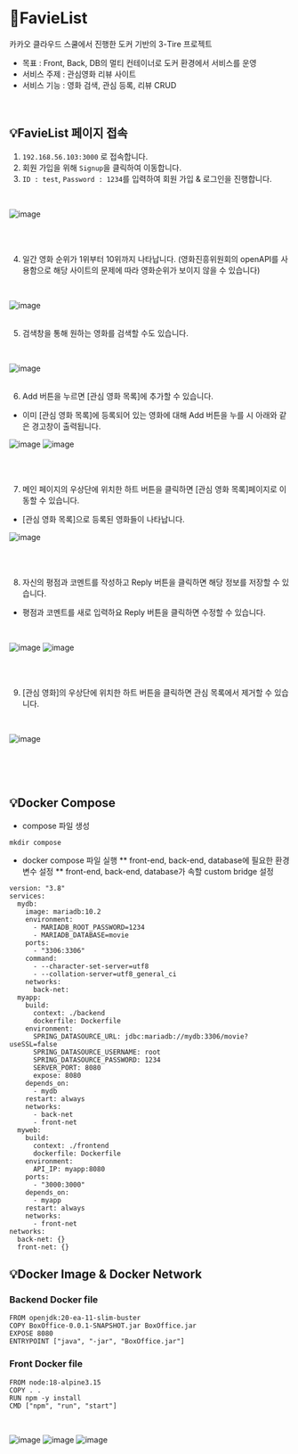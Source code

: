 
# 🍿FavieList
카카오 클라우드 스쿨에서 진행한 도커 기반의 3-Tire 프로젝트
* 목표 : Front, Back, DB의 멀티 컨테이너로 도커 환경에서 서비스를 운영
* 서비스 주제 : 관심영화 리뷰 사이트
* 서비스 기능 : 영화 검색, 관심 등록, 리뷰 CRUD

<br>

## 💡FavieList 페이지 접속
1. `192.168.56.103:3000` 로 접속합니다.
2. 회원 가입을 위해 `Signup`을 클릭하여 이동합니다.
3. `ID : test`, `Password : 1234`를 입력하여 회원 가입 & 로그인을 진행합니다.
<br>

![image](https://user-images.githubusercontent.com/73453283/204574236-36dff68b-06ee-4b26-a374-3d2a912e7791.png)

<br>
<br>

4. 일간 영화 순위가 1위부터 10위까지 나타납니다.
(영화진흥위원회의 openAPI를 사용함으로 해당 사이트의 문제에 따라 영화순위가 보이지 않을 수 있습니다)
<br>

![image](https://user-images.githubusercontent.com/73453283/204575486-6ee082d7-7c35-4971-9f79-f14aeab758c8.png)
<br>
<br>

5. 검색창을 통해 원하는 영화를 검색할 수도 있습니다.
<br>

![image](https://user-images.githubusercontent.com/73453283/204574357-570ccfcb-195f-48d8-8223-982a51178a13.png)
<br>
<br>

6. Add 버튼을 누르면 [관심 영화 목록]에 추가할 수 있습니다.
* 이미 [관심 영화 목록]에 등록되어 있는 영화에 대해 Add 버튼을 누를 시 아래와 같은 경고창이 출력됩니다.<br>

![image](https://user-images.githubusercontent.com/73453283/204576365-08d5d462-c485-45c5-a370-336fe02c9841.png)
![image](https://user-images.githubusercontent.com/73453283/204576395-e21c094f-9dd4-4e09-8c76-92124e9c19c4.png)

<br>
<br>

7. 메인 페이지의 우상단에 위치한 하트 버튼을 클릭하면 [관심 영화 목록]페이지로 이동할 수 있습니다.
* [관심 영화 목록]으로 등록된 영화들이 나타납니다.

![image](https://user-images.githubusercontent.com/73453283/204574465-41267044-eaf7-407f-a7bc-3d7326f030ca.png)

<br>
<br>

8. 자신의 평점과 코멘트를 작성하고 Reply 버튼을 클릭하면 해당 정보를 저장할 수 있습니다.
* 평점과 코멘트를 새로 입력하요 Reply 버튼을 클릭하면 수정할 수 있습니다.
<br>

![image](https://user-images.githubusercontent.com/73453283/204574553-23de887c-4a86-45bc-9d90-7b245d279ccd.png)
![image](https://user-images.githubusercontent.com/73453283/204577963-9f94258e-b084-4d1d-a43c-633ee44d4f08.png)

<br>
<br>

9. [관심 영화]의 우상단에 위치한 하트 버튼을 클릭하면 관심 목록에서 제거할 수 있습니다.
<br>

![image](https://user-images.githubusercontent.com/73453283/204578117-b57020dc-1678-41ab-901d-19ddb710b80f.png)

<br>
<br>
<br>

## 💡Docker Compose
* compose 파일 생성
```
mkdir compose
```
* docker compose 파일 실행 
** front-end, back-end, database에 필요한 환경변수 설정
** front-end, back-end, database가 속할 custom bridge 설정
```
version: "3.8"
services:
  mydb:
    image: mariadb:10.2
    environment:
      - MARIADB_ROOT_PASSWORD=1234
      - MARIADB_DATABASE=movie
    ports:
      - "3306:3306"
    command:
      - --character-set-server=utf8
      - --collation-server=utf8_general_ci
    networks:
      back-net:
  myapp:
    build:
      context: ./backend
      dockerfile: Dockerfile
    environment:
      SPRING_DATASOURCE_URL: jdbc:mariadb://mydb:3306/movie?useSSL=false
      SPRING_DATASOURCE_USERNAME: root
      SPRING_DATASOURCE_PASSWORD: 1234
      SERVER_PORT: 8080
      expose: 8080
    depends_on:
      - mydb
    restart: always
    networks:
      - back-net
      - front-net
  myweb:
    build:
      context: ./frontend
      dockerfile: Dockerfile
    environment:
      API_IP: myapp:8080
    ports:
      - "3000:3000"
    depends_on:
      - myapp
    restart: always
    networks:
      - front-net
networks:
  back-net: {}
  front-net: {}
```

## 💡Docker Image & Docker Network 
### Backend Docker file
```
FROM openjdk:20-ea-11-slim-buster
COPY BoxOffice-0.0.1-SNAPSHOT.jar BoxOffice.jar
EXPOSE 8080
ENTRYPOINT ["java", "-jar", "BoxOffice.jar"]
```

### Front Docker file
```
FROM node:18-alpine3.15
COPY . .
RUN npm -y install
CMD ["npm", "run", "start"]
```
<br>

![image](https://user-images.githubusercontent.com/73453283/204580370-21504754-5d95-4eda-a439-c4afd211190f.png)
![image](https://user-images.githubusercontent.com/73453283/204569943-aae5d6f6-c272-4df4-8a21-a81b81ecf082.png)
![image](https://user-images.githubusercontent.com/73453283/204570069-796b672f-8923-4a39-b34e-f7a3ed2b850f.png)

